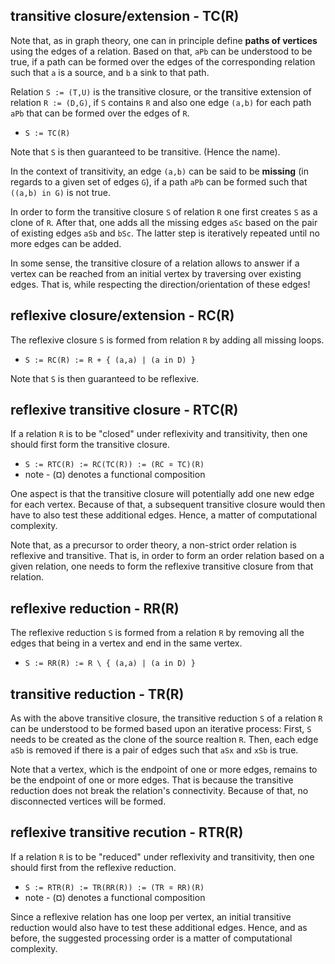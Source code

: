 
<!-- ======================================================================= -->
## transitive closure/extension - TC(R)

Note that, as in graph theory, one can in principle define **paths of vertices**
using the edges of a relation. Based on that, `aPb` can be understood to be
true, if a path can be formed over the edges of the corresponding relation
such that `a` is a source, and `b` a sink to that path.

Relation `S := (T,U)` is the transitive closure, or the transitive extension
of relation `R := (D,G)`, if `S` contains `R` and also one edge `(a,b)` for
each path `aPb` that can be formed over the edges of `R`.

* `S := TC(R)`

Note that `S` is then guaranteed to be transitive. (Hence the name).

In the context of transitivity, an edge `(a,b)` can be said to be **missing**
(in regards to a given set of edges `G`), if a path `aPb` can be formed such
that `((a,b) in G)` is not true.

In order to form the transitive closure `S` of relation `R` one first creates
`S` as a clone of `R`. After that, one adds all the missing edges `aSc` based
on the pair of existing edges `aSb` and `bSc`. The latter step is iteratively
repeated until no more edges can be added.

In some sense, the transitive closure of a relation allows to answer if a
vertex can be reached from an initial vertex by traversing over existing
edges. That is, while respecting the direction/orientation of these edges!

<!-- ======================================================================= -->
## reflexive closure/extension - RC(R)

The reflexive closure `S` is formed from relation `R` by adding all missing
loops.

* `S := RC(R) := R + { (a,a) | (a in D) }`

Note that `S` is then guaranteed to be reflexive.

<!-- ======================================================================= -->
## reflexive transitive closure - RTC(R)

If a relation `R` is to be "closed" under reflexivity and transitivity, then
one should first form the transitive closure.

* `S := RTC(R) := RC(TC(R)) := (RC ¤ TC)(R)`
* note - (¤) denotes a functional composition

One aspect is that the transitive closure will potentially add one new edge
for each vertex. Because of that, a subsequent transitive closure would then
have to also test these additional edges. Hence, a matter of computational
complexity.

Note that, as a precursor to order theory, a non-strict order relation is
reflexive and transitive. That is, in order to form an order relation based
on a given relation, one needs to form the reflexive transitive closure from
that relation.

<!-- ======================================================================= -->
## reflexive reduction - RR(R)

The reflexive reduction `S` is formed from a relation `R` by removing all the
edges that being in a vertex and end in the same vertex.

* `S := RR(R) := R \ { (a,a) | (a in D) }`

<!-- ======================================================================= -->
## transitive reduction - TR(R)

As with the above transitive closure, the transitive reduction `S` of a relation
`R` can be understood to be formed based upon an iterative process: First, `S`
needs to be created as the clone of the source realtion `R`. Then, each edge
`aSb` is removed if there is a pair of edges such that `aSx` and `xSb` is true.

Note that a vertex, which is the endpoint of one or more edges, remains to be
the endpoint of one or more edges. That is because the transitive reduction
does not break the relation's connectivity. Because of that, no disconnected
vertices will be formed.

<!-- ======================================================================= -->
## reflexive transitive recution - RTR(R)

If a relation `R` is to be "reduced" under reflexivity and transitivity, then
one should first from the reflexive reduction.

* `S := RTR(R) := TR(RR(R)) := (TR ¤ RR)(R)`
* note - (¤) denotes a functional composition

Since a reflexive relation has one loop per vertex, an initial transitive
reduction would also have to test these additional edges. Hence, and as before,
the suggested processing order is a matter of computational complexity.
